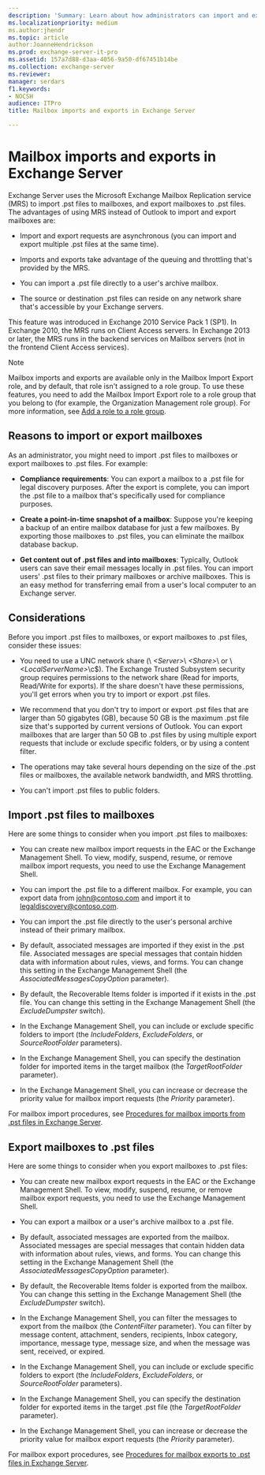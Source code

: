 ```yaml
---
description: 'Summary: Learn about how administrators can import and export mailboxes to .pst files, and .pst files to mailboxes in Exchange Server 2016 and Exchange Server 2019.'
ms.localizationpriority: medium
ms.author:jhendr
ms.topic: article
author:JoanneHendrickson
ms.prod: exchange-server-it-pro
ms.assetid: 157a7d88-d3aa-4056-9a50-df67451b14be
ms.collection: exchange-server
ms.reviewer: 
manager: serdars
f1.keywords:
- NOCSH
audience: ITPro
title: Mailbox imports and exports in Exchange Server

---
```


# Mailbox imports and exports in Exchange Server

Exchange Server uses the Microsoft Exchange Mailbox Replication service (MRS) to import .pst files to mailboxes, and export mailboxes to .pst files. The advantages of using MRS instead of Outlook to import and export mailboxes are:

- Import and export requests are asynchronous (you can import and export multiple .pst files at the same time).

- Imports and exports take advantage of the queuing and throttling that's provided by the MRS.

- You can import a .pst file directly to a user's archive mailbox.

- The source or destination .pst files can reside on any network share that's accessible by your Exchange servers.

This feature was introduced in Exchange 2010 Service Pack 1 (SP1). In Exchange 2010, the MRS runs on Client Access servers. In Exchange 2013 or later, the MRS runs in the backend services on Mailbox servers (not in the frontend Client Access services).

> [!NOTE]
> Mailbox imports and exports are available only in the Mailbox Import Export role, and by default, that role isn't assigned to a role group. To use these features, you need to add the Mailbox Import Export role to a role group that you belong to (for example, the Organization Management role group). For more information, see [Add a role to a role group](../../permissions/role-groups.md#add-a-role-to-a-role-group).

## Reasons to import or export mailboxes
<a name="Reasons"> </a>

As an administrator, you might need to import .pst files to mailboxes or export mailboxes to .pst files. For example:

- **Compliance requirements**: You can export a mailbox to a .pst file for legal discovery purposes. After the export is complete, you can import the .pst file to a mailbox that's specifically used for compliance purposes.

- **Create a point-in-time snapshot of a mailbox**: Suppose you're keeping a backup of an entire mailbox database for just a few mailboxes. By exporting those mailboxes to .pst files, you can eliminate the mailbox database backup.

- **Get content out of .pst files and into mailboxes**: Typically, Outlook users can save their email messages locally in .pst files. You can import users' .pst files to their primary mailboxes or archive mailboxes. This is an easy method for transferring email from a user's local computer to an Exchange server.

## Considerations
<a name="Pre"> </a>

Before you import .pst files to mailboxes, or export mailboxes to .pst files, consider these issues:

- You need to use a UNC network share (\\ _\<Server\>_\ _\<Share\>_\ or \\ _\<LocalServerName\>_\c$\). The Exchange Trusted Subsystem security group requires permissions to the network share (Read for imports, Read/Write for exports). If the share doesn't have these permissions, you'll get errors when you try to import or export .pst files.

- We recommend that you don't try to import or export .pst files that are larger than 50 gigabytes (GB), because 50 GB is the maximum .pst file size that's supported by current versions of Outlook. You can export mailboxes that are larger than 50 GB to .pst files by using multiple export requests that include or exclude specific folders, or by using a content filter.

- The operations may take several hours depending on the size of the .pst files or mailboxes, the available network bandwidth, and MRS throttling.

- You can't import .pst files to public folders.

## Import .pst files to mailboxes
<a name="Imp"> </a>

Here are some things to consider when you import .pst files to mailboxes:

- You can create new mailbox import requests in the EAC or the Exchange Management Shell. To view, modify, suspend, resume, or remove mailbox import requests, you need to use the Exchange Management Shell.

- You can import the .pst file to a different mailbox. For example, you can export data from john@contoso.com and import it to legaldiscovery@contoso.com.

- You can import the .pst file directly to the user's personal archive instead of their primary mailbox.

- By default, associated messages are imported if they exist in the .pst file. Associated messages are special messages that contain hidden data with information about rules, views, and forms. You can change this setting in the Exchange Management Shell (the _AssociatedMessagesCopyOption_ parameter).

- By default, the Recoverable Items folder is imported if it exists in the .pst file. You can change this setting in the Exchange Management Shell (the _ExcludeDumpster_ switch).

- In the Exchange Management Shell, you can include or exclude specific folders to import (the _IncludeFolders_, _ExcludeFolders_, or _SourceRootFolder_ parameters).

- In the Exchange Management Shell, you can specify the destination folder for imported items in the target mailbox (the _TargetRootFolder_ parameter).

- In the Exchange Management Shell, you can increase or decrease the priority value for mailbox import requests (the _Priority_ parameter).

For mailbox import procedures, see [Procedures for mailbox imports from .pst files in Exchange Server](import-procedures.md).

## Export mailboxes to .pst files
<a name="Exp"> </a>

Here are some things to consider when you export mailboxes to .pst files:

- You can create new mailbox export requests in the EAC or the Exchange Management Shell. To view, modify, suspend, resume, or remove mailbox export requests, you need to use the Exchange Management Shell.

- You can export a mailbox or a user's archive mailbox to a .pst file.

- By default, associated messages are exported from the mailbox. Associated messages are special messages that contain hidden data with information about rules, views, and forms. You can change this setting in the Exchange Management Shell (the _AssociatedMessagesCopyOption_ parameter).

- By default, the Recoverable Items folder is exported from the mailbox. You can change this setting in the Exchange Management Shell (the _ExcludeDumpster_ switch).

- In the Exchange Management Shell, you can filter the messages to export from the mailbox (the _ContentFilter_ parameter). You can filter by message content, attachment, senders, recipients, Inbox category, importance, message type, message size, and when the message was sent, received, or expired.

- In the Exchange Management Shell, you can include or exclude specific folders to export (the _IncludeFolders_, _ExcludeFolders_, or _SourceRootFolder_ parameters).

- In the Exchange Management Shell, you can specify the destination folder for exported items in the target .pst file (the _TargetRootFolder_ parameter).

- In the Exchange Management Shell, you can increase or decrease the priority value for mailbox export requests (the _Priority_ parameter).

For mailbox export procedures, see [Procedures for mailbox exports to .pst files in Exchange Server](export-procedures.md).

